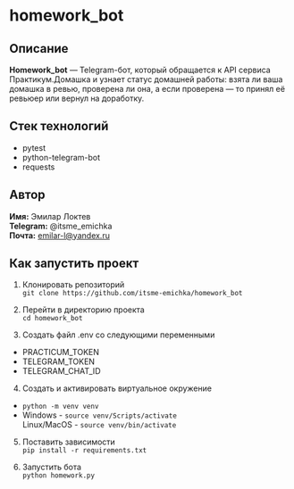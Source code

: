 # homework_bot
## Описание
**Homework_bot** — Telegram-бот, который обращается к API сервиса Практикум.Домашка и узнает статус домашней работы: взята ли ваша домашка в ревью, проверена ли она, а если проверена — то принял её ревьюер или вернул на доработку.

## Стек технологий
- pytest
- python-telegram-bot
- requests

## Автор
**Имя:** Эмилар Локтев  
**Telegram:** @itsme_emichka  
**Почта:** emilar-l@yandex.ru  

## Как запустить проект
1. Клонировать репозиторий  
`git clone https://github.com/itsme-emichka/homework_bot`

2. Перейти в директорию проекта  
`cd homework_bot`

3. Создать файл .env со следующими переменными  
- PRACTICUM_TOKEN
- TELEGRAM_TOKEN
- TELEGRAM_CHAT_ID

4. Создать и активировать виртуальное окружение

- `python -m venv venv`  
- Windows - `source venv/Scripts/activate`  
  Linux/MacOS - `source venv/bin/activate`

5. Поставить зависимости  
`pip install -r requirements.txt`  

6. Запустить бота  
`python homework.py` 
